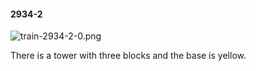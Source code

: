 #### 2934-2
![train-2934-2-0.png](https://github.com/lil-lab/nlvr/raw/master/nlvr/train/images/13/train-2934-2-0.png "train-2934-2-0.png")

There is a tower with three blocks and the base is yellow.